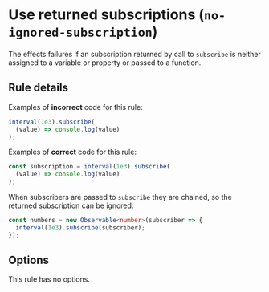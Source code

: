 # Use returned subscriptions (`no-ignored-subscription`)

The effects failures if an subscription returned by call to `subscribe` is neither assigned to a variable or property or passed to a function.

## Rule details

Examples of **incorrect** code for this rule:

```ts
interval(1e3).subscribe(
  (value) => console.log(value)
);
```

Examples of **correct** code for this rule:

```ts
const subscription = interval(1e3).subscribe(
  (value) => console.log(value)
);
```

When subscribers are passed to `subscribe` they are chained, so the returned subscription can be ignored:

```ts
const numbers = new Observable<number>(subscriber => {
  interval(1e3).subscribe(subscriber);
});
```

## Options

This rule has no options.
